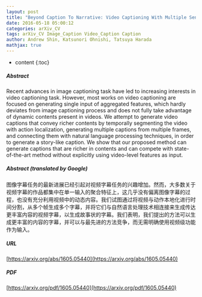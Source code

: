 ```yaml
---
layout: post
title: "Beyond Caption To Narrative: Video Captioning With Multiple Sentences"
date: 2016-05-18 05:00:12
categories: arXiv_CV
tags: arXiv_CV Image_Caption Video_Caption Caption
author: Andrew Shin, Katsunori Ohnishi, Tatsuya Harada
mathjax: true
---
```


* content
{:toc}

##### Abstract
Recent advances in image captioning task have led to increasing interests in video captioning task. However, most works on video captioning are focused on generating single input of aggregated features, which hardly deviates from image captioning process and does not fully take advantage of dynamic contents present in videos. We attempt to generate video captions that convey richer contents by temporally segmenting the video with action localization, generating multiple captions from multiple frames, and connecting them with natural language processing techniques, in order to generate a story-like caption. We show that our proposed method can generate captions that are richer in contents and can compete with state-of-the-art method without explicitly using video-level features as input.

##### Abstract (translated by Google)
图像字幕任务的最新进展已经引起对视频字幕任务的兴趣增加。然而，大多数关于视频字幕的作品都集中在单一输入的聚合特征上，这几乎没有偏离图像字幕的过程，也没有充分利用视频中的动态内容。我们试图通过将视频与动作本地化进行时间分割，从多个帧生成多个字幕，并将它们与自然语言处理技术相连接来生成传达更丰富内容的视频字幕，以生成故事状的字幕。我们表明，我们提出的方法可以生成更丰富的内容的字幕，并可以与最先进的方法竞争，而无需明确使用视频级功能作为输入。

##### URL
[https://arxiv.org/abs/1605.05440](https://arxiv.org/abs/1605.05440)

##### PDF
[https://arxiv.org/pdf/1605.05440](https://arxiv.org/pdf/1605.05440)


